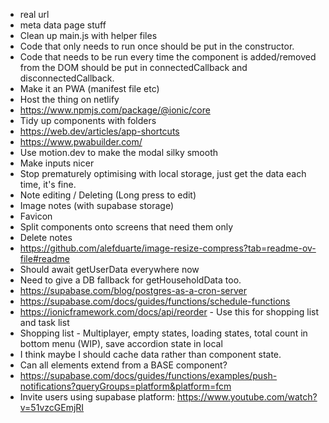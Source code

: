 -   real url
-   meta data page stuff
-   Clean up main.js with helper files
-   Code that only needs to run once should be put in the constructor.
-   Code that needs to be run every time the component is added/removed from the DOM should be put in connectedCallback and disconnectedCallback.
-   Make it an PWA (manifest file etc)
-   Host the thing on netlify
-   https://www.npmjs.com/package/@ionic/core
-   Tidy up components with folders
-   https://web.dev/articles/app-shortcuts
-   https://www.pwabuilder.com/
-   Use motion.dev to make the modal silky smooth
-   Make inputs nicer
-   Stop prematurely optimising with local storage, just get the data each time, it's fine.
-   Note editing / Deleting (Long press to edit)
-   Image notes (with supabase storage)
-   Favicon
-   Split components onto screens that need them only
-   Delete notes
-   https://github.com/alefduarte/image-resize-compress?tab=readme-ov-file#readme
-   Should await getUserData everywhere now
-   Need to give a DB fallback for getHouseholdData too.
-   https://supabase.com/blog/postgres-as-a-cron-server
-   https://supabase.com/docs/guides/functions/schedule-functions
-   https://ionicframework.com/docs/api/reorder - Use this for shopping list and task list
-   Shopping list - Multiplayer, empty states, loading states, total count in bottom menu (WIP), save accordion state in local
-   I think maybe I should cache data rather than component state.
-   Can all elements extend from a BASE component?
-   https://supabase.com/docs/guides/functions/examples/push-notifications?queryGroups=platform&platform=fcm
-   Invite users using supabase platform: https://www.youtube.com/watch?v=51vzcGEmjRI
